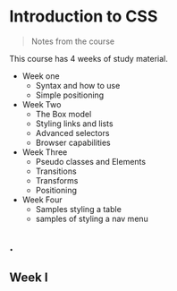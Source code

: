 # Introduction to CSS

> Notes from the course

This course has 4 weeks of study material.

- Week one
	- Syntax and how to use
	- Simple positioning
- Week Two
	- The Box model
	- Styling links and lists
	- Advanced selectors
	- Browser capabilities
- Week Three
	- Pseudo classes and Elements
	- Transitions
	- Transforms
	- Positioning
- Week Four
	- Samples styling a table
	- samples of styling a nav menu

## .

## Week I

